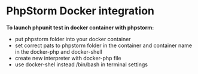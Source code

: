 # PhpStorm Docker integration
**To launch phpunit test in docker container with phpstorm:**
- put phpstorm folder into your docker container
- set correct pats to phpstorm folder in the container and container name in the docker-php and docker-shell
- create new interpreter with docker-php file
- use docker-shel instead /bin/bash in terminal settings